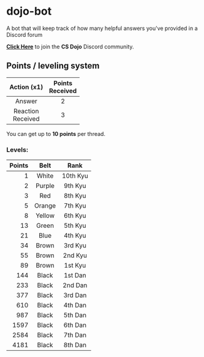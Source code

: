 # dojo-bot
A bot that will keep track of how many helpful answers you've provided in a Discord forum

**[Click Here][discord_link]** to join the **CS Dojo** Discord community.

## Points / leveling system

|      Action (x1)     | Points<br>Received |
|:--------------------:|:------------------:|
|        Answer        |          2         |
| Reaction<br>Received |          3         |

You can get up to **10 points** per thread.

### Levels:

| Points |  Belt  |   Rank   |
|-------:|:------:|:--------:|
|      1 |  White | 10th Kyu |
|      2 | Purple |  9th Kyu |
|      3 |   Red  |  8th Kyu |
|      5 | Orange |  7th Kyu |
|      8 | Yellow |  6th Kyu |
|     13 |  Green |  5th Kyu |
|     21 |  Blue  |  4th Kyu |
|     34 |  Brown |  3rd Kyu |
|     55 |  Brown |  2nd Kyu |
|     89 |  Brown |  1st Kyu |
|    144 |  Black |  1st Dan |
|    233 |  Black |  2nd Dan |
|    377 |  Black |  3rd Dan |
|    610 |  Black |  4th Dan |
|    987 |  Black |  5th Dan |
|   1597 |  Black |  6th Dan |
|   2584 |  Black |  7th Dan |
|   4181 |  Black |  8th Dan |

<!-- Links -->
[discord_link]: https://discord.com/invite/nNtVfKddDD
